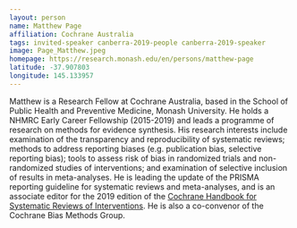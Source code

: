 ```yaml
---
layout: person
name: Matthew Page
affiliation: Cochrane Australia
tags: invited-speaker canberra-2019-people canberra-2019-speaker
image: Page_Matthew.jpeg
homepage: https://research.monash.edu/en/persons/matthew-page
latitude: -37.907803
longitude: 145.133957
---
```

Matthew is a Research Fellow at Cochrane Australia, based in the School of Public Health and Preventive Medicine, Monash University. He holds a NHMRC Early Career Fellowship (2015-2019) and leads a programme of research on methods for evidence synthesis. His research interests include examination of the transparency and reproducibility of systematic reviews; methods to address reporting biases (e.g. publication bias, selective reporting bias); tools to assess risk of bias in randomized trials and non-randomized studies of interventions; and examination of selective inclusion of results in meta-analyses. He is leading the update of the PRISMA reporting guideline for systematic reviews and meta-analyses, and is an associate editor for the 2019 edition of the <a href="https://training.cochrane.org/handbook">Cochrane Handbook for Systematic Reviews of Interventions</a>. He is also a co-convenor of the Cochrane Bias Methods Group.